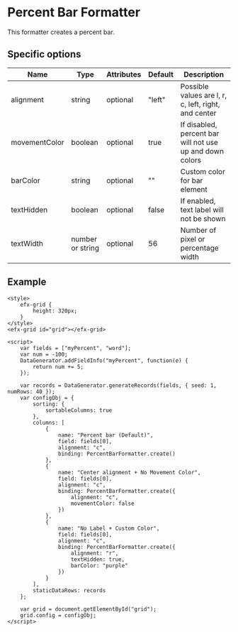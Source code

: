 # Percent Bar Formatter

This formatter creates a percent bar.

## Specific options

| Name | Type | Attributes | Default | Description |
| --- | --- | --- | --- | --- |
| alignment | string | optional | "left" | Possible values are l, r, c, left, right, and center |
| movementColor | boolean | optional | true | If disabled, percent bar will not use up and down colors |
| barColor | string | optional | "" | Custom color for bar element | This will override the movemoveColor |
| textHidden | boolean | optional | false | If enabled, text label will not be shown |
| textWidth | number or string | optional | 56 | Number of pixel or percentage width |


## Example

```live
<style>
	efx-grid {
		height: 320px;
	}
</style>
<efx-grid id="grid"></efx-grid>

<script>
	var fields = ["myPercent", "word"];
	var num = -100;
	DataGenerator.addFieldInfo("myPercent", function(e) {
		return num += 5;
	});
	
	var records = DataGenerator.generateRecords(fields, { seed: 1, numRows: 40 });
	var configObj = {
		sorting: {
			sortableColumns: true
		},
		columns: [
			{
				name: "Percent bar (Default)",
				field: fields[0],
				alignment: "c", 
				binding: PercentBarFormatter.create()
			},
			{
				name: "Center alignment + No Movement Color",
				field: fields[0],
				alignment: "c",
				binding: PercentBarFormatter.create({
					alignment: "c",
					movementColor: false
				})
			},
			{
				name: "No Label + Custom Color",
				field: fields[0],
				alignment: "c",
				binding: PercentBarFormatter.create({
					alignment: "r",
					textHidden: true,
					barColor: "purple"
				})
			}
		],
		staticDataRows: records
	};

	var grid = document.getElementById("grid");
	grid.config = configObj;
</script>
```